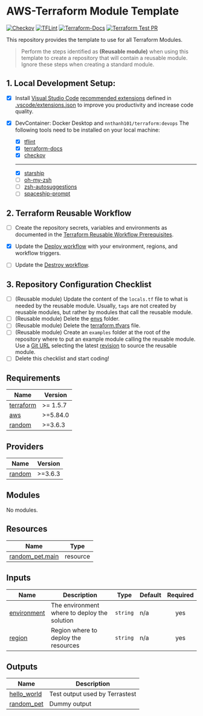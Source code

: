 # AWS-Terraform Module Template

[![Checkov](https://github.com/nnthanh101/devops/actions/workflows/checkov.yml/badge.svg)](https://github.com/nnthanh101/devops/actions/workflows/checkov.yml)
[![TFLint](https://github.com/nnthanh101/devops/actions/workflows/tflint.yml/badge.svg)](https://github.com/nnthanh101/devops/actions/workflows/tflint.yml)
[![Terraform-Docs](https://github.com/nnthanh101/devops/actions/workflows/terraform-docs.yml/badge.svg)](https://github.com/nnthanh101/devops/actions/workflows/terraform-docs.yml)
[![Terraform Test PR](https://github.com/nnthanh101/devops/actions/workflows/terraform-test-pr.yml/badge.svg)](https://github.com/nnthanh101/devops/actions/workflows/terraform-test-pr.yml)

This repository provides the template to use for all Terraform Modules.

> Perform the steps identified as **(Reusable module)** when using this template to create a repository that will contain a reusable module. Ignore these steps when creating a standard module.

## 1. Local Development Setup:

  * [x] Install [Visual Studio Code](https://code.visualstudio.com/) [recommended extensions](https://code.visualstudio.com/docs/editor/extension-marketplace#_recommended-extensions) defined in [.vscode/extensions.json](.vscode/extensions.json) to improve you productivity and increase code quality.
  * [x] DevContainer: Docker Desktop and `nnthanh101/terraform:devops`
  The following tools need to be installed on your local machine:

    - [x] [tflint](https://github.com/terraform-linters/tflint)
    - [x] [terraform-docs](https://github.com/terraform-docs/terraform-docs)
    - [x] [checkov](https://github.com/bridgecrewio/checkov)

    ---

    - [x] [starship](https://starship.rs/)
    - [ ] [oh-my-zsh](https://ohmyz.sh/)
    - [ ] [zsh-autosuggestions](https://github.com/zsh-users/zsh-autosuggestions)
    - [ ] [spaceship-prompt](https://github.com/spaceship-prompt/spaceship-prompt)

## 2. Terraform Reusable Workflow

  * [ ] Create the repository secrets, variables and environments as documented in the [Terraform Reusable Workflow Prerequisites](./aws-terraform-reusable-workflow.md).
  * [x] Update the [Deploy workflow](./.github/workflows/deploy.yml) with your environment, regions, and workflow triggers.
  * [ ] Update the [Destroy workflow](./.github/workflows/destroy.yml).


## 3. Repository Configuration Checklist

- [ ] (Reusable module) Update the content of the `locals.tf` file to what is needed by the reusable module. Usually, `tags` are not created by reusable modules, but rather by modules that call the reusable module.
- [ ] (Reusable module) Delete the [envs](./envs/) folder.
- [ ] (Reusable module) Delete the [terraform.tfvars](./terraform.tfvars) file.
- [ ] (Reusable module) Create an `examples` folder at the root of the repository where to put an example module calling the reusable module. Use a [Git URL](https://developer.hashicorp.com/terraform/language/modules/sources#generic-git-repository) selecting the latest [revision](https://developer.hashicorp.com/terraform/language/modules/sources#selecting-a-revision) to source the reusable module.
- [ ] Delete this checklist and start coding!

<!-- BEGIN_TF_DOCS -->
## Requirements

| Name | Version |
|------|---------|
| <a name="requirement_terraform"></a> [terraform](#requirement\_terraform) | >= 1.5.7 |
| <a name="requirement_aws"></a> [aws](#requirement\_aws) | >=5.84.0 |
| <a name="requirement_random"></a> [random](#requirement\_random) | >=3.6.3 |

## Providers

| Name | Version |
|------|---------|
| <a name="provider_random"></a> [random](#provider\_random) | >=3.6.3 |

## Modules

No modules.

## Resources

| Name | Type |
|------|------|
| [random_pet.main](https://registry.terraform.io/providers/hashicorp/random/latest/docs/resources/pet) | resource |

## Inputs

| Name | Description | Type | Default | Required |
|------|-------------|------|---------|:--------:|
| <a name="input_environment"></a> [environment](#input\_environment) | The environment where to deploy the solution | `string` | n/a | yes |
| <a name="input_region"></a> [region](#input\_region) | Region where to deploy the resources | `string` | n/a | yes |

## Outputs

| Name | Description |
|------|-------------|
| <a name="output_hello_world"></a> [hello\_world](#output\_hello\_world) | Test output used by Terrastest |
| <a name="output_random_pet"></a> [random\_pet](#output\_random\_pet) | Dummy output |
<!-- END_TF_DOCS -->
